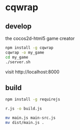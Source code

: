cqwrap
======

## develop

the cocos2d-html5 game creator

```bash
npm install -g cqwrap
cqwrap -o my_game
cd my_game
./server.sh
```

visit http://localhost:8000

## build

```bash
npm install -g requirejs
```

```bash
r.js -o build.js
```

```bash
mv main.js main-src.js
mv dist/main.js .
```
